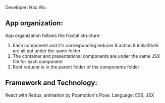 Developer: Hao Wu

## App organization:

App organization follows the fractal structure:

1. Each component and it's corresponding reducer & action & initialState are all put under the same folder
2. The container and presentational components are under the same JSX file for each component
3. Root reducer is in the parent folder of the components folder

## Framework and Technology:

React with Redux, animation by Popmotion's Pose.
Language: ES6, JSX